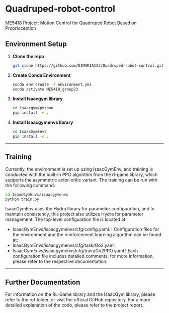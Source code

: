 
# Quadruped-robot-control
ME5418 Project: Motion Control for Quadruped Robot Based on Proprioception

## Environment Setup

1. **Clone the repo**  
   ```bash
   git clone https://github.com/DIMARIA123/Quadruped-robot-control.git
   ```

2. **Create Conda Environment**  
   ```bash
   conda env create -f environment.yml
   conda activate ME5418_group23
   ```
 
3. **Install Isaacgym library**  
   ```bash
   cd isaacgym/python
   pip install -e .
   ```
   
4. **Install Isaacgymenvs library**  
   ```bash
   cd IsaacGymEnvs
   pip install -e .
   ```
   
---

## Training

Currently, the environment is set up using IsaacGymEnv, and training is conducted with the built-in PPO algorithm from the rl-game library, which supports the asymmetric actor-critic variant. The training can be run with the following command:
   ```bash
   cd IsaacGymEnvs/isaacgymenvs
   python train.py
   ```
IsaacGymEnv uses the Hydra library for parameter configuration, and to maintain consistency, this project also utilizes Hydra for parameter management. The top-level configuration file is located at 
* IsaacGymEnvs/isaacgymenvs/cfg/config.yaml. 
! Configuration files for the environment and the reinforcement learning algorithm can be found at:
* IsaacGymEnvs/isaacgymenvs/cfg/task/Go2.yaml
* IsaacGymEnvs/isaacgymenvs/cfg/train/Go2PPO.yaml 
! Each configuration file includes detailed comments; for more information, please refer to the respective documentation.

---

## Further Documentation

For information on the RL-Game library and the IsaacGym library, please refer to the ref folder, or visit the official GitHub repository. For a more detailed explanation of the code, please refer to the project report.

